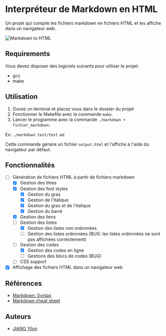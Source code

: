 # Interpréteur de Markdown en HTML
Un projet qui compile les fichiers markdown en fichiers HTML et les affiche dans un navigateur web.

![Markdown to HTML](https://thearchyhelios.com/images/INF404/Markdown%20to%20HTML.png)

## Requirements
Vous devez disposer des logiciels suivants pour utiliser le projet:
- gcc
- make

## Utilisation
1. Ouvez un terminal et placez vous dans le dossier du projet
2. Fonctionner le Makefile avec la commande ` make `.
3. Lancer le programme avec la commande ` ./markdown + fichier_markdown `:

Ex: `./markdown test/test.md`

Cette commande génère un fichier ` output.html ` et l'affiche à l'aide du navigateur par défaut.

## Fonctionnalités
- [ ] Génération de fichiers HTML à partir de fichiers markdown
  - [x] Gestion des titres
  - [x] Gestion des font styles
    - [x] Gestion du gras
    - [x] Gestion de l'italique
    - [x] Gestion du gras et de l'italique
    - [x] Gestion du barré
  - [x] Gestion des liens
  - [ ] Gestion des listes
    - [x] Gestion des listes non ordonnées
    - [ ] Gestion des listes ordonnées (BUG: les listes ordonnées ne sont pas affichées correctement)
  - [ ] Gestion des codes
    - [x] Gestion des codes en ligne
    - [ ] Gestions des blocs de codes (BUG)
  - [ ] CSS support
- [x] Affichage des fichiers HTML dans un navigateur web

## Références
- [Markdown: Syntax](https://daringfireball.net/projects/markdown/syntax)
- [Markdown cheat sheet](https://www.markdownguide.org/cheat-sheet/)

## Auteurs
- [JIANG Yilun](https://thearchyhelios.com)